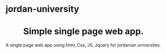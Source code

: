 # jordan-university
<h1 align="center">Simple single page web app.</h1>
<p>A single page web app using html, Css, JS, Jquery for jordanian universites.</p>
